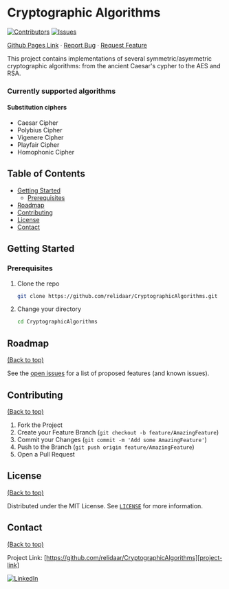 ﻿# Cryptographic Algorithms

[![Contributors][contributors-shield]][contributors-url]
[![Issues][issues-shield]][issues-url]

[Github Pages Link](https://relidaar.github.io/CryptographicAlgorithms)
·
[Report Bug][project-issues-link]
·
[Request Feature][project-issues-link]


This project contains implementations of several symmetric/asymmetric cryptographic algorithms: from the ancient Caesar's cypher to the AES and RSA. 

### Currently supported algorithms

#### Substitution ciphers

- Caesar Cipher
- Polybius Cipher
- Vigenere Cipher
- Playfair Cipher
- Homophonic Cipher

## Table of Contents

- [Getting Started](#getting-started)
    - [Prerequisites](#prerequisites)
- [Roadmap](#roadmap)
- [Contributing](#contributing)
- [License](#license)
- [Contact](#contact)



## Getting Started

### Prerequisites


1. Clone the repo
   ```sh
   git clone https://github.com/relidaar/CryptographicAlgorithms.git
   ```
2. Change your directory
   ```sh
   cd CryptographicAlgorithms
   ```



## Roadmap
[(Back to top)](#table-of-contents)

See the [open issues][project-issues-link] for a list of proposed features (and known issues).



## Contributing
[(Back to top)](#table-of-contents)

1. Fork the Project
2. Create your Feature Branch (`git checkout -b feature/AmazingFeature`)
3. Commit your Changes (`git commit -m 'Add some AmazingFeature'`)
4. Push to the Branch (`git push origin feature/AmazingFeature`)
5. Open a Pull Request



## License
[(Back to top)](#table-of-contents)

Distributed under the MIT License. See  [`LICENSE`][license-url] for more information.



## Contact
[(Back to top)](#table-of-contents)

Project Link: [https://github.com/relidaar/CryptographicAlgorithms][project-link]

[![LinkedIn][linkedin-shield]][linkedin-url]



[project-link]: https://github.com/relidaar/CryptographicAlgorithms
[project-issues-link]: https://github.com/relidaar/CryptographicAlgorithms/issues

[contributors-shield]: https://img.shields.io/github/contributors/relidaar/CryptographicAlgorithms?style=for-the-badge
[contributors-url]: https://github.com/relidaar/CryptographicAlgorithms/graphs/contributors

[issues-shield]: https://img.shields.io/github/issues/relidaar/CryptographicAlgorithms?style=for-the-badge
[issues-url]: https://github.com/relidaar/CryptographicAlgorithms/issues

[license-shield]: https://img.shields.io/github/license/relidaar/CryptographicAlgorithms?style=for-the-badge
[license-url]: https://github.com/relidaar/CryptographicAlgorithms/blob/main/LICENSE

[linkedin-shield]: https://img.shields.io/badge/-LinkedIn-black.svg?style=for-the-badge&logo=linkedin&colorB=555
[linkedin-url]: https://www.linkedin.com/in/oleksandr-sviatetskyi-45424b143/
